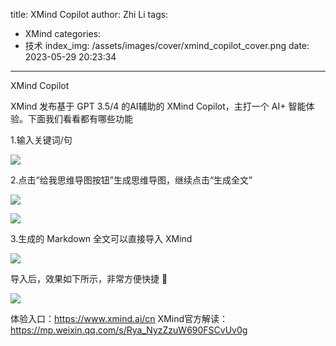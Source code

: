 title: XMind Copilot
author: Zhi Li
tags:
  - XMind
categories:
  - 技术
index_img: /assets/images/cover/xmind_copilot_cover.png
date: 2023-05-29 20:23:34
---
XMind Copilot


XMind 发布基于 GPT 3.5/4 的AI辅助的 XMind Copilot，主打一个 AI+ 智能体验。下面我们看看都有哪些功能

1.输入关键词/句

![](https://i.imgtg.com/2023/05/29/OoLd3I.png)

2.点击“给我思维导图按钮”生成思维导图，继续点击“生成全文”

![](https://i.imgtg.com/2023/05/29/OoLViD.png)

![](https://i.imgtg.com/2023/05/29/OoL9bP.png)

3.生成的 Markdown 全文可以直接导入 XMind

![](https://i.imgtg.com/2023/05/29/OoG7PN.png)

导入后，效果如下所示，非常方便快捷 👏

![](https://i.imgtg.com/2023/05/29/OoGAvi.png)


体验入口：https://www.xmind.ai/cn
XMind官方解读：https://mp.weixin.qq.com/s/Rya_NyzZzuW690FSCvUv0g